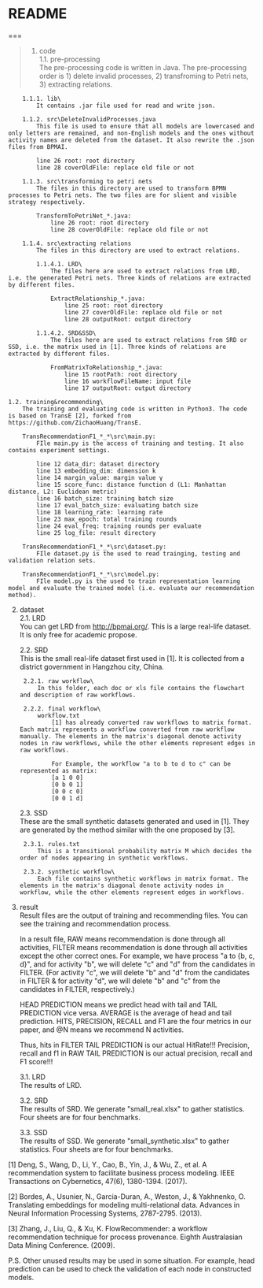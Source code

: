 # README
===

>1. code\
	1.1. pre-processing\
		The pre-processing code is written in Java. The pre-processing order is 1) delete invalid processes, 2) transfroming to Petri nets, 3) extracting relations.

		1.1.1. lib\
			It contains .jar file used for read and write json.

		1.1.2. src\DeleteInvalidProcesses.java
			This file is used to ensure that all models are lowercased and only letters are remained, and non-English models and the ones without activity names are deleted from the dataset. It also rewrite the .json files from BPMAI.

			line 26 root: root directory
			line 28 coverOldFile: replace old file or not

		1.1.3. src\transforming to petri nets
			The files in this directory are used to transform BPMN processes to Petri nets. The two files are for slient and visible strategy respectively.

			TransformToPetriNet_*.java:
				line 26 root: root directory
				line 28 coverOldFile: replace old file or not

		1.1.4. src\extracting relations
			The files in this directory are used to extract relations.

			1.1.4.1. LRD\
				The files here are used to extract relations from LRD, i.e. the generated Petri nets. Three kinds of relations are extracted by different files.

				ExtractRelationship_*.java:
					line 25 root: root directory
					line 27 coverOldFile: replace old file or not
					line 28 outputRoot: output directory

			1.1.4.2. SRD&SSD\
				The files here are used to extract relations from SRD or SSD, i.e. the matrix used in [1]. Three kinds of relations are extracted by different files.

				FromMatrixToRelationship_*.java:
					line 15 rootPath: root directory
					line 16 workflowFileName: input file
					line 17 outputRoot: output directory

	1.2. training&recommending\
		The training and evaluating code is written in Python3. The code is based on TransE [2], forked from https://github.com/ZichaoHuang/TransE.

		TransRecommendationF1_*_*\src\main.py:
			FIle main.py is the access of training and testing. It also contains experiment settings.

			line 12 data_dir: dataset directory
			line 13 embedding_dim: dimension k
			line 14 margin_value: margin value γ
			line 15 score_func: distance function d (L1: Manhattan distance, L2: Euclidean metric)
			line 16 batch_size: training batch size
			line 17 eval_batch_size: evaluating batch size
			line 18 learning_rate: learning rate
			line 23 max_epoch: total training rounds
			line 24 eval_freq: training rounds per evaluate
			line 25 log_file: result directory

		TransRecommendationF1_*_*\src\dataset.py:
			FIle dataset.py is the used to read trainging, testing and validation relation sets.

		TransRecommendationF1_*_*\src\model.py:
			FIle model.py is the used to train representation learning model and evaluate the trained model (i.e. evaluate our recommendation method).

2. dataset\
	2.1. LRD\
		You can get LRD from http://bpmai.org/. This is a large real-life dataset. It is only free for academic propose.

	2.2. SRD\
		This is the small real-life dataset first used in [1]. It is collected from a district government in Hangzhou city, China.

		2.2.1. raw workflow\
			In this folder, each doc or xls file contains the flowchart and description of raw workflows.

		2.2.2. final workflow\
			workflow.txt
				[1] has already converted raw workflows to matrix format. Each matrix represents a workflow converted from raw workflow manually. The elements in the matrix's diagonal denote activity nodes in raw workflows, while the other elements represent edges in raw workflows.

				For Example, the workflow "a to b to d to c" can be represented as matrix:
				[a 1 0 0]
				[0 b 0 1]
				[0 0 c 0]
				[0 0 1 d]

	2.3. SSD\
		These are the small synthetic datasets generated and used in [1]. They are generated by the method similar with the one proposed by [3].

		2.3.1. rules.txt
			This is a transitional probability matrix M which decides the order of nodes appearing in synthetic workflows.

		2.3.2. synthetic workflow\
			Each file contains synthetic workflows in matrix format. The elements in the matrix's diagonal denote activity nodes in workflow, while the other elements represent edges in workflows.

3. result\
	Result files are the output of training and recommending files. You can see the training and recommendation process.

	In a result file, RAW means recommendation is done through all activities, FILTER means recommendation is done through all activities except the other correct ones. For example, we have process "a to {b, c, d}", and for activity "b", we will delete "c" and "d" from the candidates in FILTER. (For activity "c", we will delete "b" and "d" from the candidates in FILTER & for activity "d", we will delete "b" and "c" from the candidates in FILTER, respectively.)

	HEAD PREDICTION means we predict head with tail and TAIL PREDICTION vice versa. AVERAGE is the average of head and tail prediction. HITS, PRECISION, RECALL and F1 are the four metrics in our paper, and @N means we recommend N activities.

	Thus, hits in FILTER TAIL PREDICTION is our actual HitRate!!! Precision, recall and f1 in RAW TAIL PREDICTION is our actual precision, recall and F1 score!!!

	3.1. LRD\
		The results of LRD.

	3.2. SRD\
		The results of SRD. We generate "small_real.xlsx" to gather statistics. Four sheets are for four benchmarks.

	3.3. SSD\
		The results of SSD. We generate "small_synthetic.xlsx" to gather statistics. Four sheets are for four benchmarks.


[1] Deng, S., Wang, D., Li, Y., Cao, B., Yin, J., & Wu, Z., et al. A recommendation system to facilitate business process modeling. IEEE Transactions on Cybernetics, 47(6), 1380-1394. (2017).

[2] Bordes, A., Usunier, N., Garcia-Duran, A., Weston, J., & Yakhnenko, O. Translating embeddings for modeling multi-relational data. Advances in Neural Information Processing Systems, 2787-2795. (2013).

[3] Zhang, J., Liu, Q., & Xu, K. FlowRecommender: a workflow recommendation technique for process provenance. Eighth Australasian Data Mining Conference. (2009).

P.S. Other unused results may be used in some situation. For example, head prediction can be used to check the validation of each node in constructed models.